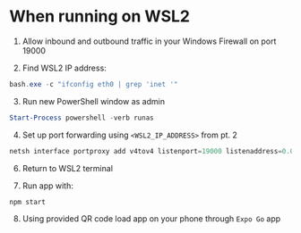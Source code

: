 # When running on WSL2

1. Allow inbound and outbound traffic in your Windows Firewall on port 19000

2. Find WSL2 IP address:
```powershell
bash.exe -c "ifconfig eth0 | grep 'inet '"
```

3. Run new PowerShell window as admin 
```powershell
Start-Process powershell -verb runas
```
4. Set up port forwarding using `<WSL2_IP_ADDRESS>` from pt. 2
```powershell
netsh interface portproxy add v4tov4 listenport=19000 listenaddress=0.0.0.0 connectport=19000 connectaddress=<WSL2_IP_ADDRESS>
```

6. Return to WSL2 terminal

7. Run app with:
```
npm start
```

8. Using provided QR code load app on your phone through `Expo Go` app
